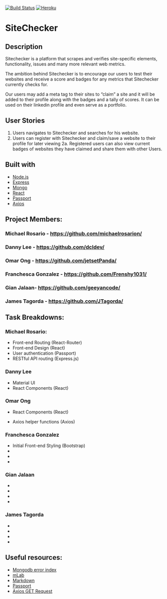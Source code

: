 [![Build Status](https://jtagorda.github.io/passing.svg)](https://)
[![Heroku](https://heroku-badge.herokuapp.com/?app=heroku-badge)](https://sitechecker-score.herokuapp.com/)


# SiteChecker

## Description
Sitechecker is a platform that scrapes and verifies site-specific elements, functionality, issues and many more relevant web metrics.

The ambition behind Sitechecker is to encourage our users to test their websites and receive a score and badges for any metrics that Sitechecker currently checks for.

Our users may add a meta tag to their sites to “claim” a site and it will be added to their profile along with the badges and a tally of scores.  It can be used on their linkedin profile and even serve as a portfolio.

## User Stories
1. Users navigates to Sitechecker and searches for his website.
2. Users can register with Sitechecker and claim/save a website to their profile for later viewing
2a. Registered users can also view current badges of websites they have claimed and share them with other Users.

## Built with
* [Node.js](https://nodejs.org/en/)
* [Express](https://expressjs.com/)
* [Mongo](https://docs.mongodb.com/manual/)
* [React](https://facebook.github.io/react/)
* [Passport](https://github.com/passport/)
* [Axios](https://github.com/mzabriskie/axios/)

## Project Members: 
### Michael Rosario - <https://github.com/michaelrosarion/>
### Danny Lee - <https://github.com/dcldev/>
### Omar Ong - <https://github.com/jetsetPanda/>
### Franchesca Gonzalez - <https://github.com/Frenshy1031/>
### Gian Jalaan- <https://github.com/geeyancode/>
### James Tagorda - <https://github.com/JTagorda/>

## Task Breakdowns:
### Michael Rosario: 
* Front-end Routing (React-Router)
* Front-end Design  (React)
* User authentication (Passport)
* RESTful API routing (Express.js)
### Danny Lee
* Material UI
* React Components (React)
### Omar Ong
* React Components (React)

* Axios helper functions (Axios)
### Franchesca Gonzalez
* Initial Front-end Styling (Bootstrap)
*
*
*
### Gian Jalaan
*
*
*
*
### James Tagorda
*
*
*
*

## Useful resources: 

* [Mongodb error index](https://stackoverflow.com/questions/24430220/*e11000-duplicate-key-error-index-in-mongodb-mongoose)
* [mLab](http://docs.mlab.com/migrating/)
* [Markdown](https://github.com/adam-p/markdown-here/wiki/Markdown-Cheatsheet#emphasis)
* [Passport](http://passportjs.org/docs/username-password)
* [Axios GET Request](https://stackoverflow.com/questions/44888996/request-parameters-showing-as-undefined/44889353#44889353)